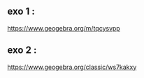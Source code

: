 ## exo 1 :

https://www.geogebra.org/m/tqcysvpp


## exo 2 :

https://www.geogebra.org/classic/ws7kakxy
